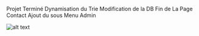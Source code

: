 Projet Terminé 
Dynamisation du Trie
Modification de la DB
Fin de La Page Contact 
Ajout du sous Menu Admin

![alt text](https://github.com/[Yohannkp]/[Chililoco]/blob/[main]/image.jpg?raw=true)
